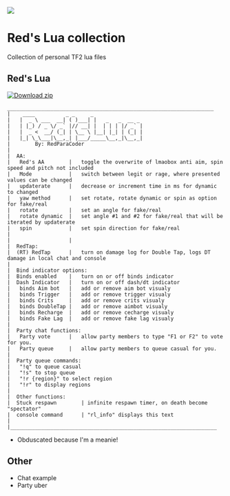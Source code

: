 ![](https://api.visitorbadge.io/api/VisitorHit?user=RedParaCoder&repo=TF2Lua&countColor=%237B1E7A)

# Red's Lua collection

Collection of personal TF2 lua files

## Red's Lua

[![Download zip](https://custom-icon-badges.herokuapp.com/badge/-Download-blue?style=for-the-badge&logo=download&logoColor=white "Download lua")](https://github.com/RedParaCoder/TF2Lua/blob/main/Red'sLuaV2.2.lua)

```
___________________________________________________________________
|    ____          _ _     _                
|   |  _ \ ___  __| ( )___| |   _   _  __ _ 
|   | |_) / _ \/ _` |// __| |  | | | |/ _` |
|   |  _ <  __/ (_| | \__ \ |__| |_| | (_| |
|   |_| \_\___|\__,_| |___/_____\__,_|\__,_|
|        By: RedParaCoder
|
|  AA:
|   Red's AA        |   toggle the overwrite of lmaobox anti aim, spin speed and pitch not included
|   Mode            |   switch between legit or rage, where presented values can be changed
|   updaterate      |   decrease or increment time in ms for dynamic to changed
|   yaw method      |   set rotate, rotate dynamic or spin as option for fake/real
|   rotate          |   set an angle for fake/real
|   rotate dynamic  |   set angle #1 and #2 for fake/real that will be iterated by updaterate
|   spin            |   set spin direction for fake/real
|
|                   |
|  RedTap:
|  (RT) RedTap  	|	turn on damage log for Double Tap, logs DT damage in local chat and console
|
|  Bind indicator options:
|  Binds enabled	|	turn on or off binds indicator
|  Dash Indicator 	|	turn on or off dash/dt indicator
|   binds Aim bot	|	add or remove aim bot visualy
|   binds Trigger	|	add or remove trigger visualy
|   binds Crits		|	add or remove crits visualy
|   binds DoubleTap	|	add or remove aimbot visualy
|   binds Recharge	|	add or remove cecharge visualy
|   binds Fake Lag	|	add or remove fake lag visualy
|
|  Party chat functions:
|   Party vote		|	allow party members to type "F1 or F2" to vote for you.
|   Party queue		|	allow party members to queue casual for you.
|
|  Party queue commands:
|   "!q" to queue casual
|   "!s" to stop queue
|   "!r {region}" to select region
|   "!r" to display regions
|
|  Other functions:
|  Stuck respawn 		| infinite respawn timer, on death become "spectator"
|  console command 		| "rl_info" displays this text
|
|___________________________________________________________________
```

- Obduscated because I'm a meanie!

## Other
- Chat example
- Party uber
